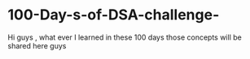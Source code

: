 # 100-Day-s-of-DSA-challenge-
Hi guys , what ever I learned in  these 100 days those concepts will be shared here guys 
